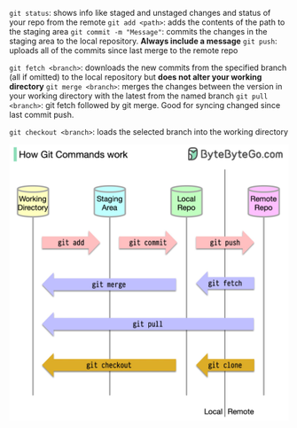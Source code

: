 
`git status`: shows info like staged and unstaged changes and status of your repo from the remote
`git add <path>`: adds the contents of the path to the staging area
`git commit -m "Message"`: commits the changes in the staging area to the local repository.  **Always include a message**
`git push`: uploads all of the commits since last merge to the remote repo

`git fetch <branch>`: downloads the new commits from the specified branch (all if omitted) to the local repository but **does not alter your working directory**
`git merge <branch>`: merges the changes between the version in your working directory with the latest from the named branch
`git pull <branch>`: git fetch followed by git merge.  Good for syncing changed since last commit push.

`git checkout <branch>`: loads the selected branch into the working directory

![](Git-Commands-Diagram.jpg)
